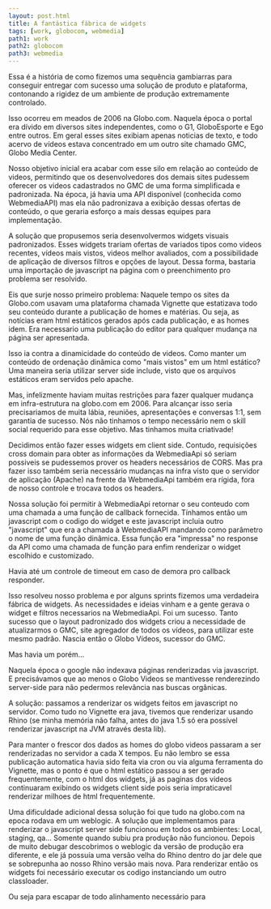 ```yaml
---
layout: post.html
title: A fantástica fábrica de widgets
tags: [work, globocom, webmedia]
path1: work
path2: globocom
path3: webmedia
---
```


Essa é a história de como fizemos uma sequência gambiarras para conseguir entregar com sucesso uma solução de produto e plataforma, contonando a rigidez de um ambiente de produção extremamente controlado.

Isso ocorreu em meados de 2006 na Globo.com. Naquela época o portal era dívido em diversos sites independentes, como o G1, GloboEsporte e Ego entre outros. Em geral esses sites exibiam apenas noticias de texto, e todo acervo de vídeos estava concentrado em um outro site chamado GMC, Globo Media Center.

Nosso objetivo inicial era acabar com esse silo em relação ao conteúdo de videos, permitindo que os desenvolvedores dos demais sites pudessem oferecer os videos cadastrados no GMC de uma forma simplificada e padronizada. Na época, já havia uma API disponível (conhecida como WebmediaAPI) mas ela não padronizava a exibição dessas ofertas de conteúdo, o que geraria esforço a mais dessas equipes para implementação.

A solução que propusemos seria desenvolvermos widgets visuais padronizados. Esses widgets trariam ofertas de variados tipos como videos recentes, vídeos mais vistos, videos melhor avaliados, com a possibilidade de aplicação de diversos filtros e opções de layout. Dessa forma, bastaria uma importação de javascript na página com o preenchimento pro problema ser resolvido.

Eis que surje nosso primeiro problema: Naquele tempo os sites da Globo.com usavam uma plataforma chamada Vignette que estatizava todo seu conteúdo durante a publicação de homes e matérias. Ou seja, as notícias eram html estáticos gerados após cada publicação, e as homes idem. Era necessario uma publicação do editor para qualquer mudança na página ser apresentada.

Isso ia contra a dinamicidade do conteúdo de videos. Como manter um conteúdo de ordenação dinâmica como "mais vistos" em um html estático? Uma maneira seria utilizar server side include, visto que os arquivos estáticos eram servidos pelo apache.

Mas, infelizmente haviam muitas restrições para fazer qualquer mudança em infra-estrutura na globo.com em 2006. Para alcançar isso seria precisariamos de muita lábia, reuniões, apresentações e conversas 1:1, sem garantia de sucesso. Nós não tinhamos o tempo necessário nem o skill social requerido para esse objetivo. Mas tinhamos muita criativade!

Decidimos então fazer esses widgets em client side. Contudo, requisições cross domain para obter as informações da WebmediaApi só seriam possiveis se pudessemos prover os headers necessários de CORS. Mas pra fazer isso também seria necessário mudanças na infra visto que o servidor de aplicação (Apache) na frente da WebmediaApi também era rígida, fora de nosso controle e trocava todos os headers.

Nossa solução foi permitir à WebmediaApi retornar o seu conteudo com uma chamada a uma função de callback fornecida. Tínhamos então um javascript com o codigo do widget e este javascript incluia outro "javascript" que era a chamada à WebmediaAPI mandando como parâmetro o nome de uma função dinâmica. Essa função era "impressa" no response da API como uma chamada de função para enfim renderizar o widget escolhido e customizado.

Havia até um controle de timeout em caso de demora pro callback responder.

Isso resolveu nosso problema e por alguns sprints fizemos uma verdadeira fábrica de widgets. As necessidades e ideias vinham e a gente gerava o widget e filtros necessarios na WebmediaApi. Foi um sucesso. Tanto sucesso que o layout padronizado dos widgets criou a necessidade de atualizarmos o GMC, site agregador de todos os vídeos, para utilizar este mesmo padrão. Nascia então o Globo Vídeos, sucessor do GMC.

Mas havia um porém...

Naquela época o google não indexava páginas renderizadas via javascript. E precisávamos que ao menos o Globo Videos se mantivesse renderezindo server-side para não pedermos relevância nas buscas orgânicas.

A solução: passamos a renderizar os widgets feitos em javascript no servidor. Como tudo no Vignette era java, tivemos que renderizar usando Rhino (se minha memória não falha, antes do java 1.5 só era possível renderizar javascript na JVM através desta lib).

Para manter o frescor dos dados as homes do globo videos passaram a ser renderizadas no servidor a cada X tempos. Eu não lembro se essa publicação automatica havia sido feita via cron ou via alguma ferramenta do Vignette, mas o ponto é que o html estático passou a ser gerado frequentemente, com o html dos widgets, já as paginas dos videos continuaram exibindo os widgets client side pois seria impraticavel renderizar milhoes de html frequentemente.

Uma dificuldade adicional dessa solução foi que tudo na globo.com na epoca rodava em um weblogic. A solução que implementamos para renderizar o javascript server side funcionou em todos os ambientes: Local, staging, qa... Somente quando subiu pra produção não funcionou. Depois de muito debugar descobrimos o weblogic da versão de produção era diferente, e ele já possuía uma versão velha do Rhino dentro do jar dele que se sobrepunha ao nosso Rhino versão mais nova. Para renderizar então os widgets foi necessário executar os codigo instanciando um outro classloader.

Ou seja para escapar de todo alinhamento necessário para










